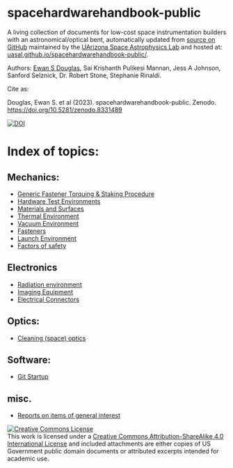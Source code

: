 # spacehardwarehandbook-public


A living collection of documents for low-cost space instrumentation builders with an astronomical/optical bent, automatically updated from [source on GitHub](https://github.com/uasal/spacehardwarehandbook-public) maintained by the [UArizona Space Astrophysics Lab](https://uasal.github.io) and hosted at: [uasal.github.io/spacehardwarehandbook-public/](https://uasal.github.io/spacehardwarehandbook-public/).


Authors: [Ewan S Douglas](https://www.ewandouglas.space/), Sai Krishanth Pulikesi Mannan, Jess A Johnson, Sanford Selznick, Dr. Robert Stone, Stephanie Rinaldi.

Cite as:

  Douglas, Ewan S. et al (2023). spacehardwarehandbook-public. Zenodo. https://doi.org/10.5281/zenodo.8331489
  


[![DOI](https://zenodo.org/badge/DOI/10.5281/zenodo.8331490.svg)](https://doi.org/10.5281/zenodo.8331490)


# Index of topics:

## Mechanics:
- [Generic Fastener Torquing & Staking Procedure](FastenerTorquingStakingProcedure.md) 
- [Hardware Test Environments](hardware_testing.md)
- [Materials and Surfaces](materials_and_surfaces.md)
- [Thermal Environment](Thermal.md)
- [Vacuum Environment](vacuum.md)
- [Fasteners](fasteners.md)
- [Launch Environment](launch.md)
- [Factors of safety](attachments/SO_FOS_Table-V1_0.pdf)


## Electronics
- [Radiation environment](radiation.md)
- [Imaging Equipment](imaging.md)
- [Electrical Connectors](electrical_connectors.md)

## Optics:
- [Cleaning (space) optics](space_optics_cleaning.md)


## Software:
- [Git Startup](git_startup.md)

## misc.
- [Reports on items of general interest](reports/reports.md)


<a rel="license" href="http://creativecommons.org/licenses/by-sa/4.0/"><img alt="Creative Commons License" style="border-width:0" src="https://i.creativecommons.org/l/by-sa/4.0/88x31.png" /></a><br />This work is licensed under a <a rel="license" href="http://creativecommons.org/licenses/by-sa/4.0/">Creative Commons Attribution-ShareAlike 4.0 International License</a> and included attachments are either copies of US Government public domain documents or attributed excerpts intended for academic use. 

